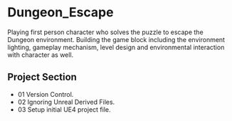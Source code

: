 # Dungeon_Escape
Playing first person character who solves the puzzle to escape the Dungeon environment. Building the game block including the environment lighting, gameplay mechanism, level design and environmental interaction with character as well. 
## Project Section
* 01 Version Control.
* 02 Ignoring Unreal Derived Files.
* 03 Setup initial UE4 project file.

